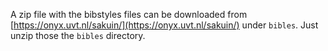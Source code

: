 A zip file with the bibstyles files can be downloaded from [https://onyx.uvt.nl/sakuin/](https://onyx.uvt.nl/sakuin/) under `bibles`. Just unzip those the `bibles` directory.
